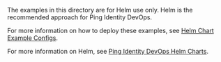The examples in this directory are for Helm use only. Helm is the recommended approach for Ping Identity DevOps.

For more information on how to deploy these examples, see [Helm Chart Example Configs](https://helm.pingidentity.com/examples/).

For more information on Helm, see [Ping Identity DevOps Helm Charts](https://helm.pingidentity.com).